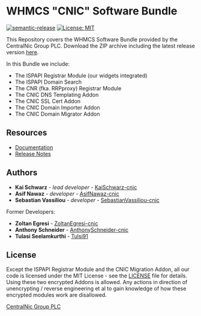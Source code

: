 # WHMCS "CNIC" Software Bundle

[![semantic-release](https://img.shields.io/badge/%20%20%F0%9F%93%A6%F0%9F%9A%80-semantic--release-e10079.svg)](https://github.com/semantic-release/semantic-release)
[![License: MIT](https://img.shields.io/badge/License-MIT-blue.svg)](https://opensource.org/licenses/MIT)

This Repository covers the WHMCS Software Bundle provided by the CentralNic Group PLC.
Download the ZIP archive including the latest release version [here](https://github.com/centralnicgroup-opensource/rtldev-middleware-whmcs/raw/main/whmcs-cnic-bundle-latest.zip).

In this Bundle we include:

* The ISPAPI Registrar Module (our widgets integrated)
* The ISPAPI Domain Search
* The CNR (fka. RRPproxy) Registrar Module
* The CNIC DNS Templating Addon
* The CNIC SSL Cert Addon
* The CNIC Domain Importer Addon
* The CNIC Domain Migrator Addon

## Resources

* [Documentation](https://centralnic-reseller.github.io/centralnic-reseller/)
* [Release Notes](https://github.com/centralnicgroup-opensource/rtldev-middleware-whmcs/releases)

## Authors

* **Kai Schwarz** - _lead developer_ - [KaiSchwarz-cnic](https://github.com/KaiSchwarz-cnic)
* **Asif Nawaz** - _developer_ - [AsifNawaz-cnic](https://github.com/AsifNawaz-cnic)
* **Sebastian Vassiliou** - _developer_ - [SebastianVassiliou-cnic](https://github.com/SebastianVassiliou-cnic)

Former Developers:

* **Zoltan Egresi** - [ZoltanEgresi-cnic](https://github.com/ZoltanEgresi-cnic)
* **Anthony Schneider** - [AnthonySchneider-cnic](https://github.com/AnthonySchneider-cnic)
* **Tulasi Seelamkurthi** - [Tulsi91](https://github.com/tulsi91)

## License

Except the ISPAPI Registrar Module and the CNIC Migration Addon, all our code is licensed under the MIT License - see the [LICENSE](https://github.com/centralnicgroup-opensource/rtldev-middleware-whmcs/blob/master/LICENSE) file for details.
Using these two encrypted Addons is allowed. Any actions in direction of unencrypting / reverse engineering et al to gain knowledge of how these encrypted modules work are disallowed.

[CentralNic Group PLC](https://centralnicreseller.com)
